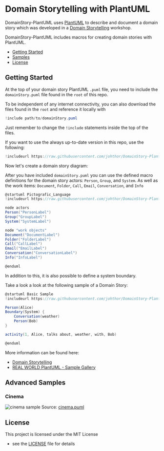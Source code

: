 # Domain Storytelling with PlantUML

DomainStory-PlantUML uses [PlantUML](http://en.plantuml.com/) to describe and
document a domain story which was developed in a
[Domain Storytelling](http://www.domainstorytelling.org) workshop.

DomainStory-PlantUML includes macros for creating domain stories with PlantUML.

* [Getting Started](#getting-started)
* [Samples](#advanced-samples)
* [License](#license)

## Getting Started

At the top of your domain story PlantUML `.puml` file,
you need to include the `domainStory.puml` file
found in the `root` of this repo.

To be independent of any internet connectivity,
you can also download the files found in the `root`
and reference it locally with

```c#
!include path/to/domainStory.puml
```

Just remember to change the `!include` statements inside the top of the files.

If you want to use the always up-to-date version in this repo, use the following:

```c#
!includeurl https://raw.githubusercontent.com/johthor/DomainStory-PlantUML/master/domainStory.puml
```

Now let's create a domain story diagram:

After you have included `domainStory.puml` you can use the defined macro
definitions for the domain story actors: `Person`, `Group`, and `System`.
As well as the work items: 
`Document`, `Folder`, `Call`, `Email`, `Conversation`, and `Info`

```csharp
@startuml Pictografic_Language
!includeurl https://raw.githubusercontent.com/johthor/DomainStory-PlantUML/master/domainStory.puml

node actors
Person("PersonLabel")
Group("GroupLabel")
System("SystemLabel")

node "work objects"
Document("DocumentLabel") 
Folder("FolderLabel") 
Call("CallLabel") 
Email("EmailLabel") 
Conversation("ConversationLabel") 
Info("InfoLabel") 

@enduml
```

In addition to this,
it is also possible to define a system boundary.

Take a look a look at the following sample of a Domain Story:

```csharp
@startuml Basic Sample
!includeurl https://raw.githubusercontent.com/johthor/DomainStory-PlantUML/master/domainStory.puml

Person(Alice)
Boundary(System) {
    Conversation(weather)
    Person(Bob)
}

activity(1, Alice, talks about, weather, with, Bob)

@enduml
```

More information can be found here:

* [Domain Storytelling](http://www.domainstorytelling.org)
* [REAL WORLD PlantUML - Sample Gallery](https://real-world-plantuml.com/)

## Advanced Samples

### Cinema

![cinema sample](http://www.plantuml.com/plantuml/proxy?cache=no&src=https://raw.githubusercontent.com/johthor/DomainStory-PlantUML/master/samples/cinema.puml)
Source: [cinema.puml](samples/cinema.puml)

## License

This project is licensed under the MIT License
- see the [LICENSE](LICENSE) file for details
